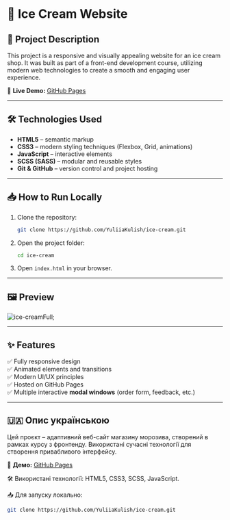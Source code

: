 # 🍦 Ice Cream Website

## 📌 Project Description
This project is a responsive and visually appealing website for an ice cream shop. It was built as part of a front-end development course, utilizing modern web technologies to create a smooth and engaging user experience.

🔗 **Live Demo:** [GitHub Pages](https://yuliiakulish.github.io/ice-cream/)

---

## 🛠 Technologies Used
- **HTML5** – semantic markup
- **CSS3** – modern styling techniques (Flexbox, Grid, animations)
- **JavaScript** – interactive elements
- **SCSS (SASS)** – modular and reusable styles
- **Git & GitHub** – version control and project hosting

---

## 📥 How to Run Locally
1. Clone the repository:
   ```bash
   git clone https://github.com/YuliiaKulish/ice-cream.git
   ```
2. Open the project folder:
   ```bash
   cd ice-cream
   ```
3. Open `index.html` in your browser.

---

## 🖼️ Preview
![ice-creamFull](src/images/ice-creamFull.png);

---

## ✨ Features
✅ Fully responsive design  
✅ Animated elements and transitions  
✅ Modern UI/UX principles  
✅ Hosted on GitHub Pages  
✅ Multiple interactive **modal windows** (order form, feedback, etc.)

---

## 🇺🇦 Опис українською
Цей проєкт – адаптивний веб-сайт магазину морозива, створений в рамках курсу з фронтенду. Використані сучасні технології для створення привабливого інтерфейсу.

🔗 **Демо:** [GitHub Pages](https://yuliiakulish.github.io/ice-cream/)

🛠 Використані технології: HTML5, CSS3, SCSS, JavaScript.

📥 Для запуску локально:
```bash
git clone https://github.com/YuliiaKulish/ice-cream.git
```
